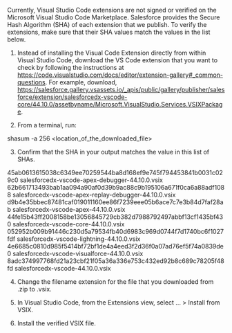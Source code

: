 Currently, Visual Studio Code extensions are not signed or verified on the
Microsoft Visual Studio Code Marketplace. Salesforce provides the Secure Hash
Algorithm (SHA) of each extension that we publish. To verify the extensions,
make sure that their SHA values match the values in the list below.

1. Instead of installing the Visual Code Extension directly from within Visual
   Studio Code, download the VS Code extension that you want to check by
   following the instructions at
   https://code.visualstudio.com/docs/editor/extension-gallery#_common-questions.
   For example, download,
   https://salesforce.gallery.vsassets.io/_apis/public/gallery/publisher/salesforce/extension/salesforcedx-vscode-core/44.10.0/assetbyname/Microsoft.VisualStudio.Services.VSIXPackage.

2. From a terminal, run:

shasum -a 256 <location_of_the_downloaded_file>

3. Confirm that the SHA in your output matches the value in this list of SHAs.

45ab0613615038c6349ee70259544ba8d168ef9e745f794453841b0031c029c0  salesforcedx-vscode-apex-debugger-44.10.0.vsix
62b661713493bab1aa094a90af0d39b9ac88c9b195106a671f0ca6a88adf1088  salesforcedx-vscode-apex-replay-debugger-44.10.0.vsix
d9b4e35bbec87481caf019011160ee86f7239eee05b6ace7c7e3b84d7faf28ab  salesforcedx-vscode-apex-44.10.0.vsix
44fe15b43ff2008158be13056845729cb382d7988792497abbf13cf1435bf430  salesforcedx-vscode-core-44.10.0.vsix
052952b009b91446c230d5a79534fb40d6983c969d0744f7d1740bc6f1027fdf  salesforcedx-vscode-lightning-44.10.0.vsix
4e6685c0810d985f5414bf72bf1de4a4eed3f2d36f0a07ad76ef5f74a0839de0  salesforcedx-vscode-visualforce-44.10.0.vsix
8adc374997768fd21a23cbf21f05a36a336e753c432ed92b8c689c78205f48fd  salesforcedx-vscode-44.10.0.vsix


4. Change the filename extension for the file that you downloaded from .zip to
.vsix.

5. In Visual Studio Code, from the Extensions view, select ... > Install from
VSIX.

6. Install the verified VSIX file.

